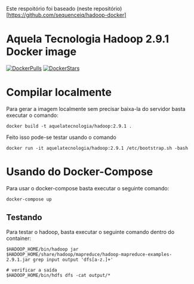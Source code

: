 Este respoitório foi baseado (neste repositório)[https://github.com/sequenceiq/hadoop-docker]
# Aquela Tecnologia Hadoop 2.9.1 Docker image

[![DockerPulls](https://img.shields.io/docker/pulls/aquelatecnologia/hadoop.svg)](https://registry.hub.docker.com/u/aquelatecnologia/hadoop/)
[![DockerStars](https://img.shields.io/docker/stars/aquelatecnologia/hadoop.svg)](https://registry.hub.docker.com/u/aquelatecnologia/hadoop/)


# Compilar localmente
Para gerar a imagem localmente sem precisar baixa-la do servidor basta executar o comando:

```
docker build -t aquelatecnologia/hadoop:2.9.1 .
```

Feito isso pode-se testar usando o comando

```
docker run -it aquelatecnologia/hadoop:2.9.1 /etc/bootstrap.sh -bash
```

# Usando do Docker-Compose
Para usar o docker-compose basta executar o seguinte comando:

```
docker-compose up
```

## Testando

Para testar o hadoop, basta executar o seguinte comando dentro do container:

```
$HADOOP_HOME/bin/hadoop jar $HADOOP_HOME/share/hadoop/mapreduce/hadoop-mapreduce-examples-2.9.1.jar grep input output 'dfs[a-z.]+'

# verificar a saída
$HADOOP_HOME/bin/hdfs dfs -cat output/*
```
